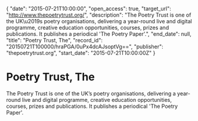 {
  "date": "2015-07-21T10:00:00", 
  "open_access": true, 
  "target_url": "http://www.thepoetrytrust.org/", 
  "description": "The Poetry Trust is one of the UK\u2019s poetry organisations, delivering a year-round live and digital programme, creative education opportunities, courses, prizes and publications. It publishes a periodical 'The Poetry Paper'.", 
  "end_date": null, 
  "title": "Poetry Trust, The", 
  "record_id": "20150721T100000/hraPGA/0uPx4dcAJsoptVg==", 
  "publisher": "thepoetrytrust.org", 
  "start_date": "2015-07-21T10:00:00Z"
}

# Poetry Trust, The

The Poetry Trust is one of the UK’s poetry organisations, delivering a year-round live and digital programme, creative education opportunities, courses, prizes and publications. It publishes a periodical 'The Poetry Paper'.